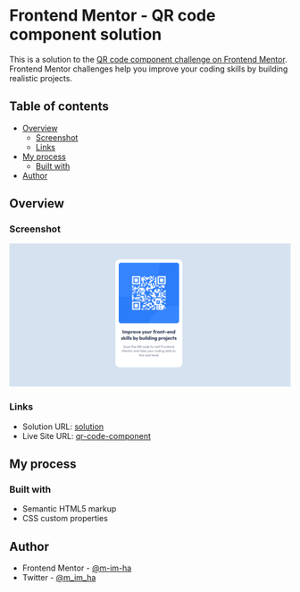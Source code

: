 # Frontend Mentor - QR code component solution

This is a solution to the [QR code component challenge on Frontend Mentor](https://www.frontendmentor.io/challenges/qr-code-component-iux_sIO_H). Frontend Mentor challenges help you improve your coding skills by building realistic projects. 

## Table of contents

- [Overview](#overview)
  - [Screenshot](#screenshot)
  - [Links](#links)
- [My process](#my-process)
  - [Built with](#built-with)
- [Author](#author)

## Overview

### Screenshot

![](./images/28.01.2024_11.58.43_REC.png)

### Links

- Solution URL: [solution](https://github.com/m-im-ha/QR-code-component)
- Live Site URL: [qr-code-component](https://qr-code-component-jade-chi.vercel.app/)

## My process

### Built with

- Semantic HTML5 markup
- CSS custom properties

## Author

- Frontend Mentor - [@m-im-ha](https://www.frontendmentor.io/profile/m-im-ha)
- Twitter - [@m_im_ha](https://www.twitter.com/m_im_ha)

